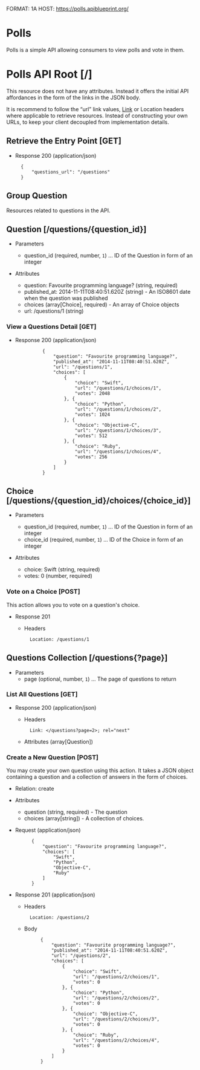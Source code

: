 FORMAT: 1A
HOST: https://polls.apiblueprint.org/

# Polls

Polls is a simple API allowing consumers to view polls and vote in them.

# Polls API Root [/]

This resource does not have any attributes. Instead it offers the initial
API affordances in the form of the links in the JSON body.

It is recommend to follow the “url” link values,
[Link](https://tools.ietf.org/html/rfc5988) or Location headers where
applicable to retrieve resources. Instead of constructing your own URLs,
to keep your client decoupled from implementation details.

## Retrieve the Entry Point [GET]

+ Response 200 (application/json)

        {
            "questions_url": "/questions"
        }

## Group Question

Resources related to questions in the API.

## Question [/questions/{question_id}]

+ Parameters
    + question_id (required, number, `1`) ... ID of the Question in form of an integer

+ Attributes
    + question: Favourite programming language? (string, required)
    + published_at: 2014-11-11T08:40:51.620Z (string) - An ISO8601 date when the question was published
    + choices (array[Choice], required) - An array of Choice objects
    + url: /questions/1 (string)

### View a Questions Detail [GET]

+ Response 200 (application/json)

                {
                    "question": "Favourite programming language?",
                    "published_at": "2014-11-11T08:40:51.620Z",
                    "url": "/questions/1",
                    "choices": [
                        {
                            "choice": "Swift",
                            "url": "/questions/1/choices/1",
                            "votes": 2048
                        }, {
                            "choice": "Python",
                            "url": "/questions/1/choices/2",
                            "votes": 1024
                        }, {
                            "choice": "Objective-C",
                            "url": "/questions/1/choices/3",
                            "votes": 512
                        }, {
                            "choice": "Ruby",
                            "url": "/questions/1/choices/4",
                            "votes": 256
                        }
                    ]
                }

## Choice [/questions/{question_id}/choices/{choice_id}]

+ Parameters
    + question_id (required, number, `1`) ... ID of the Question in form of an integer
    + choice_id (required, number, `1`) ... ID of the Choice in form of an integer

+ Attributes
    + choice: Swift (string, required)
    + votes: 0 (number, required)

### Vote on a Choice [POST]

This action allows you to vote on a question's choice.

+ Response 201

    + Headers

            Location: /questions/1

## Questions Collection [/questions{?page}]

+ Parameters
    + page (optional, number, `1`) ... The page of questions to return

### List All Questions [GET]

+ Response 200 (application/json)

    + Headers

            Link: </questions?page=2>; rel="next"

    + Attributes (array[Question])

### Create a New Question [POST]

You may create your own question using this action. It takes a JSON
object containing a question and a collection of answers in the
form of choices.

+ Relation: create
+ Attributes
    + question (string, required) - The question
    + choices (array[string]) - A collection of choices.

+ Request (application/json)

            {
                "question": "Favourite programming language?",
                "choices": [
                    "Swift",
                    "Python",
                    "Objective-C",
                    "Ruby"
                ]
            }

+ Response 201 (application/json)

    + Headers

            Location: /questions/2

    + Body

                {
                    "question": "Favourite programming language?",
                    "published_at": "2014-11-11T08:40:51.620Z",
                    "url": "/questions/2",
                    "choices": [
                        {
                            "choice": "Swift",
                            "url": "/questions/2/choices/1",
                            "votes": 0
                        }, {
                            "choice": "Python",
                            "url": "/questions/2/choices/2",
                            "votes": 0
                        }, {
                            "choice": "Objective-C",
                            "url": "/questions/2/choices/3",
                            "votes": 0
                        }, {
                            "choice": "Ruby",
                            "url": "/questions/2/choices/4",
                            "votes": 0
                        }
                    ]
                }

